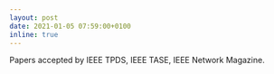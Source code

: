 ```yaml
---
layout: post
date: 2021-01-05 07:59:00+0100
inline: true
---
```


Papers accepted by IEEE TPDS, IEEE TASE, IEEE Network Magazine.